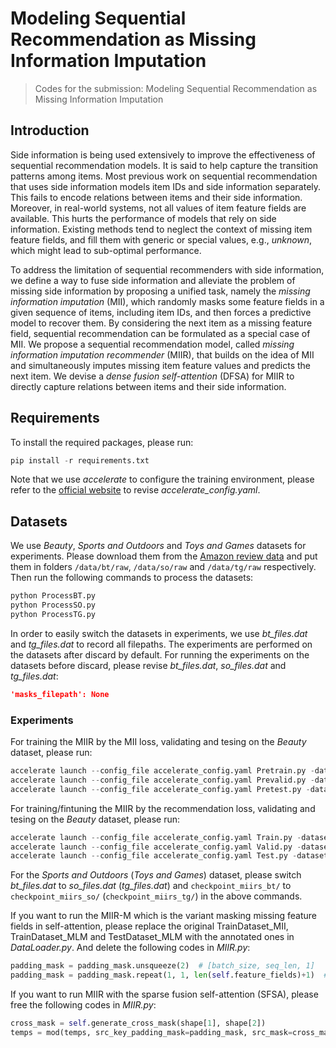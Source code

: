 # Modeling Sequential Recommendation as Missing Information Imputation

> Codes for the submission: Modeling Sequential Recommendation as Missing Information Imputation

## Introduction

Side information is being used extensively to improve the effectiveness of sequential recommendation models.  It is said to help capture the transition patterns among items. Most previous work on sequential recommendation that uses side information models item IDs and side information separately. This fails to encode relations between items and their side information. Moreover, in real-world systems, not all values of item feature fields are available. This hurts the performance of models that rely on side information. Existing methods tend to neglect the context of missing item feature fields, and fill them with generic or special values, e.g., *unknown*, which might lead to sub-optimal performance.

To address the limitation of sequential recommenders with side information, we define a way to fuse side information and alleviate the problem of missing side information by proposing a unified task, namely the *missing information imputation* (MII), which randomly masks some feature fields in a given sequence of items, including item IDs, and then forces a predictive model to recover them. By considering the next item as a missing feature field, sequential recommendation can be formulated as a special case of MII. We propose a sequential recommendation model, called *missing information imputation recommender* (MIIR), that builds on the idea of MII and simultaneously imputes missing item feature values and predicts the next item. We devise a *dense fusion self-attention* (DFSA) for MIIR to directly capture relations between items and their side information.

## Requirements

To install the required packages, please run:

```python
pip install -r requirements.txt
```

Note that we use *accelerate* to configure the training environment, please refer to the [official website](https://huggingface.co/docs/accelerate/index) to revise *accelerate_config.yaml*.

## Datasets

We use *Beauty*, *Sports and Outdoors* and *Toys and Games* datasets for experiments. Please download them from the [Amazon review data](https://nijianmo.github.io/amazon/index.html) and put them in folders `/data/bt/raw`,  `/data/so/raw` and `/data/tg/raw` respectively. Then run the following commands to process the datasets:

```python
python ProcessBT.py
python ProcessSO.py
python ProcessTG.py
```

In order to easily switch the datasets in experiments, we use *bt_files.dat* and *tg_files.dat* to record all filepaths. The experiments are performed on the datasets after discard by default. For running the experiments on the datasets before discard, please revise *bt_files.dat*, *so_files.dat* and *tg_files.dat*:

```json
'masks_filepath': None
```

### Experiments

For training the MIIR by the MII loss, validating and tesing on the *Beauty* dataset, please run:

```python
accelerate launch --config_file accelerate_config.yaml Pretrain.py -dataset_files bt_files.dat -save_path checkpoint_miirs_bt/
accelerate launch --config_file accelerate_config.yaml Prevalid.py -dataset_files bt_files.dat -save_path checkpoint_miirs_bt/
accelerate launch --config_file accelerate_config.yaml Pretest.py -dataset_files bt_files.dat -save_path checkpoint_miirs_bt/
```

For training/fintuning the MIIR by the recommendation loss, validating and tesing on the *Beauty* dataset, please run:

```python
accelerate launch --config_file accelerate_config.yaml Train.py -dataset_files bt_files.dat -save_path checkpoint_miirs_bt/  # if need to finetune the MIIR pretrained by the MII loss, please use -pretrained_model 
accelerate launch --config_file accelerate_config.yaml Valid.py -dataset_files bt_files.dat -save_path checkpoint_miirs_bt/
accelerate launch --config_file accelerate_config.yaml Test.py -dataset_files bt_files.dat -save_path checkpoint_miirs_bt/
```

For the *Sports and Outdoors* (*Toys and Games*) dataset, please switch *bt_files.dat* to *so_files.dat* (*tg_files.dat*) and `checkpoint_miirs_bt/` to `checkpoint_miirs_so/` (`checkpoint_miirs_tg/`) in the above commands.

If you want to run the MIIR-M which is the variant masking missing feature fields in self-attention, please replace the original TrainDataset_MII, TrainDataset_MLM and TestDataset_MLM with the annotated ones in *DataLoader.py*. And delete the following codes in *MIIR.py*:

```python
padding_mask = padding_mask.unsqueeze(2)  # [batch_size, seq_len, 1]
padding_mask = padding_mask.repeat(1, 1, len(self.feature_fields)+1)  # [batch_size, seq_len, field_num]
```

If you want to run MIIR with the sparse fusion self-attention (SFSA), please free the following codes in *MIIR.py*:

```python
cross_mask = self.generate_cross_mask(shape[1], shape[2])
temps = mod(temps, src_key_padding_mask=padding_mask, src_mask=cross_mask)  # and delete temps = mod(temps, src_key_padding_mask=padding_mask) 
```
